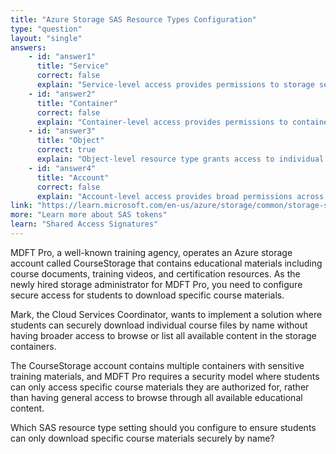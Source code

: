 ```yaml
---
title: "Azure Storage SAS Resource Types Configuration"
type: "question"
layout: "single"
answers:
    - id: "answer1"
      title: "Service"
      correct: false
      explain: "Service-level access provides permissions to storage service operations but doesn't specifically target individual blob objects. This would be too broad for downloading specific course materials by name."
    - id: "answer2"
      title: "Container"
      correct: false
      explain: "Container-level access provides permissions to container operations and blob listings but doesn't provide the granular object-level access needed to download specific course materials by their individual names."
    - id: "answer3"
      title: "Object"
      correct: true
      explain: "Object-level resource type grants access to individual blobs within containers, allowing students to download specific course materials by name. This provides the precise granular access needed while maintaining security by limiting access to specific objects rather than entire containers."
    - id: "answer4"
      title: "Account"
      correct: false
      explain: "Account-level access provides broad permissions across all storage services and would be excessive for the requirement of downloading specific course materials. This violates the principle of least privilege access."
link: "https://learn.microsoft.com/en-us/azure/storage/common/storage-sas-overview"
more: "Learn more about SAS tokens"
learn: "Shared Access Signatures"
---
```


MDFT Pro, a well-known training agency, operates an Azure storage account called CourseStorage that contains educational materials including course documents, training videos, and certification resources. As the newly hired storage administrator for MDFT Pro, you need to configure secure access for students to download specific course materials. 

Mark, the Cloud Services Coordinator, wants to implement a solution where students can securely download individual course files by name without having broader access to browse or list all available content in the storage containers.

The CourseStorage account contains multiple containers with sensitive training materials, and MDFT Pro requires a security model where students can only access specific course materials they are authorized for, rather than having general access to browse through all available educational content.

Which SAS resource type setting should you configure to ensure students can only download specific course materials securely by name?
